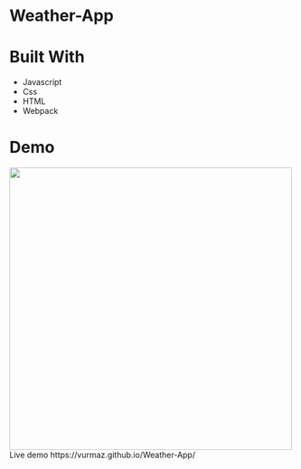 # Weather-App

# Built With

- Javascript
- Css
- HTML
- Webpack


# Demo 
<img src="https://imgur.com/7e1a48a8-5d32-4a02-87dd-1eeebc88bd31](https://i.imgur.com/uupIw0v.png" width="500" />
Live demo https://vurmaz.github.io/Weather-App/
